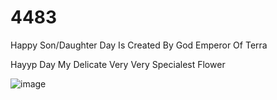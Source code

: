 # 4483
Happy Son/Daughter Day Is Created By God Emperor Of Terra

Hayyp Day
My Delicate Very Very 
Specialest Flower

![image](https://github.com/chaosdp/4483/assets/123339503/80672b8a-13bd-4abc-8150-346899f694cb)
